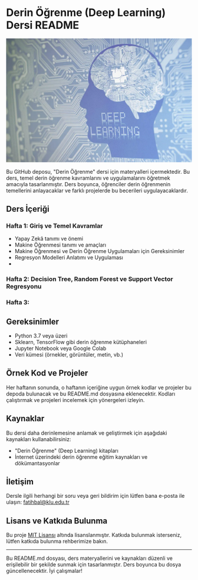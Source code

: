 # Derin Öğrenme (Deep Learning) Dersi README

![Deep Learning](deep_learning.jpg)

Bu GitHub deposu, "Derin Öğrenme" dersi için materyalleri içermektedir. Bu ders, temel derin öğrenme kavramlarını ve uygulamalarını öğretmek amacıyla tasarlanmıştır. Ders boyunca, öğrenciler derin öğrenmenin temellerini anlayacaklar ve farklı projelerde bu becerileri uygulayacaklardır.

## Ders İçeriği

### Hafta 1: Giriş ve Temel Kavramlar

- Yapay Zekâ tanımı ve önemi
- Makine Öğrenmesi tanımı ve amaçları
- Makine Öğrenmesi ve Derin Öğrenme Uygulamaları için Gereksinimler
- Regresyon Modelleri Anlatımı ve Uygulaması
- 

### Hafta 2: Decision Tree, Random Forest ve Support Vector Regresyonu



### Hafta 3: 



## Gereksinimler

- Python 3.7 veya üzeri
- Sklearn, TensorFlow gibi derin öğrenme kütüphaneleri
- Jupyter Notebook veya Google Colab
- Veri kümesi (örnekler, görüntüler, metin, vb.)

## Örnek Kod ve Projeler

Her haftanın sonunda, o haftanın içeriğine uygun örnek kodlar ve projeler bu depoda bulunacak ve bu README.md dosyasına eklenecektir. Kodları çalıştırmak ve projeleri incelemek için yönergeleri izleyin.

## Kaynaklar

Bu dersi daha derinlemesine anlamak ve geliştirmek için aşağıdaki kaynakları kullanabilirsiniz:

- "Derin Öğrenme" (Deep Learning) kitapları
- İnternet üzerindeki derin öğrenme eğitim kaynakları ve dökümantasyonlar

## İletişim

Dersle ilgili herhangi bir soru veya geri bildirim için lütfen bana e-posta ile ulaşın: [fatihbal@klu.edu.tr](mailto:e-posta_adresiniz@example.com)

## Lisans ve Katkıda Bulunma

Bu proje [MIT Lisansı](LICENSE) altında lisanslanmıştır. Katkıda bulunmak isterseniz, lütfen katkıda bulunma rehberimize bakın.

---
Bu README.md dosyası, ders materyallerini ve kaynakları düzenli ve erişilebilir bir şekilde sunmak için tasarlanmıştır. Ders boyunca bu dosya güncellenecektir. İyi çalışmalar!